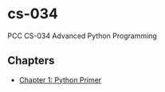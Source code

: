 # cs-034
PCC CS-034 Advanced Python Programming

## Chapters
- [Chapter 1: Python Primer](chapter-01.md)